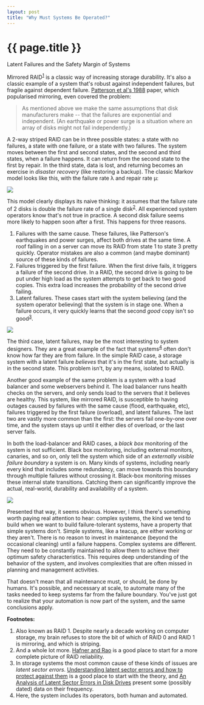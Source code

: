 ```yaml
---
layout: post
title: "Why Must Systems Be Operated?"
---
```


{{ page.title }}
================

<p class="meta">Latent Failures and the Safety Margin of Systems</p>

Mirrored RAID<sup>[1](#foot1)</sup> is a classic way of increasing storage durability. It's also a classic example of a system that's robust against independent failures, but fragile against dependent failure. [Patterson et al's 1988](http://www.eecs.berkeley.edu/Pubs/TechRpts/1987/CSD-87-391.pdf) paper, which popularised mirroring, even covered the problem:

> As mentioned above we make the same assumptions that disk manufacturers make -- that the failures are exponential and independent. (An earthquake or power surge is a situation where an array of disks might not fail independently.)

A 2-way striped RAID can be in three possible states: a state with no failures, a state with one failure, or a state with two failures. The system moves between the first and second states, and the second and third states, when a failure happens. It can return from the second state to the first by repair. In the third state, data is lost, and returning becomes an exercise in *disaster recovery* (like restoring a backup). The classic Markov model looks like this, with the failure rate λ and repair rate μ:

![](https://s3.amazonaws.com/mbrooker-blog-images/markov_2stage.png)

This model clearly displays its naive thinking: it assumes that the failure rate of 2 disks is double the failure rate of a single disk<sup>[2](#foot2)</sup>. All experienced system operators know that's not true in practice. A second disk failure seems more likely to happen soon after a first. This happens for three reasons.

 1. Failures with the same cause. These failures, like Patterson's earthquakes and power surges, affect both drives at the same time. A roof falling in on a server can move its RAID from state 1 to state 3 pretty quickly. Operator mistakes are also a common (and maybe dominant) source of these kinds of failures.
 2. Failures triggered by the first failure. When the first drive fails, it triggers a failure of the second drive. In a RAID, the second drive is going to be put under high load as the system attempts to get back to two good copies. This extra load increases the probability of the second drive failing.
 3. Latent failures. These cases start with the system believing (and the system operator believing) that the system is in stage one. When a failure occurs, it very quickly learns that the second *good* copy isn't so good<sup>[3](#foot3)</sup>.

![](https://s3.amazonaws.com/mbrooker-blog-images/markov_2stage_corr.png)

The third case, latent failures, may be the most interesting to system designers. They are a great example of the fact that systems<sup>[4](#foot4)</sup> often don't know how far they are from failure. In the simple RAID case, a storage system with a latent failure *believes* that it's in the first state, but actually is in the second state. This problem isn't, by any means, isolated to RAID.

Another good example of the same problem is a system with a load balancer and some webservers behind it. The load balancer runs health checks on the servers, and only sends load to the servers that it believes are healthy. This system, like mirrored RAID, is susceptible to having outages caused by failures with the same cause (flood, earthquake, etc), failures triggered by the first failure (overload), and latent failures. The last two are vastly more common than the first: the servers fail one-by-one over time, and the system stays up until it either dies of overload, or the last server fails.

In both the load-balancer and RAID cases, a *black box* monitoring of the system is not sufficient. Black box monitoring, including external monitors, canaries, and so on, only tell the system which side of an *externally visible failure boundary* a system is on. Many kinds of systems, including nearly every kind that includes some redundancy, can move towards this boundary through multiple failures without crossing it. Black-box monitoring misses these internal state transitions. Catching them can significantly improve the actual, real-world, durability and availability of a system.

![](https://s3.amazonaws.com/mbrooker-blog-images/failure_state_space.png)

Presented that way, it seems obvious. However, I think there's something worth paying real attention to hear: complex systems, the kind we tend to build when we want to build failure-tolerant systems, have a property that simple systems don't. Simple systems, like a teacup, are either working or they aren't. There is no reason to invest in maintenance (beyond the occasional cleaning) until a failure happens. Complex systems are different. They need to be constantly maintained to allow them to achieve their optimum safety characteristics. This requires deep understanding of the behavior of the system, and involves complexities that are often missed in planning and management activities.

That doesn't mean that all maintenance must, or should, be done by humans. It's possible, and necessary at scale, to automate many of the tasks needed to keep systems far from the failure boundary. You've just got to realize that your automation is now part of the system, and the same conclusions apply.

**Footnotes:**

 1. <a name="foot1"></a> Also known as RAID 1. Despite nearly a decade working on computer storage, my brain refuses to store the bit of which of RAID 0 and RAID 1 is mirroring, and which is striping.
 2. <a name="foot2"></a> And a whole lot more. [Hafner and Rao](http://domino.watson.ibm.com/library/CyberDig.nsf/papers/BD559022A190D41C85257212006CEC11/$File/rj10391.pdf) is a good place to start for a more complete picture of RAID reliability.
 3. <a name="foot3"></a> In storage systems the most common cause of these kinds of issues are *latent sector errors*. [Understanding latent sector errors and how to protect against them](https://www.usenix.org/legacy/event/fast10/tech/full_papers/schroeder.pdf) is a good place to start with the theory, and [An Analysis of Latent Sector Errors in Disk Drives](http://research.cs.wisc.edu/wind/Publications/latent-sigmetrics07.pdf) present some (possibly dated) data on their frequency.
 4. <a name="foot4"></a> Here, the system includes its operators, both human and automated.
